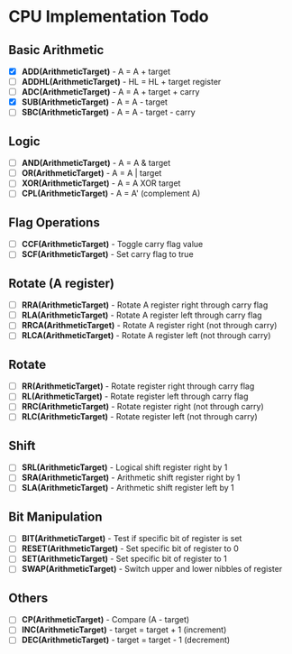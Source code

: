 # CPU Implementation Todo

## Basic Arithmetic

-   [x] **ADD(ArithmeticTarget)** - A = A + target
-   [ ] **ADDHL(ArithmeticTarget)** - HL = HL + target register
-   [ ] **ADC(ArithmeticTarget)** - A = A + target + carry
-   [x] **SUB(ArithmeticTarget)** - A = A - target
-   [ ] **SBC(ArithmeticTarget)** - A = A - target - carry

## Logic

-   [ ] **AND(ArithmeticTarget)** - A = A & target
-   [ ] **OR(ArithmeticTarget)** - A = A | target
-   [ ] **XOR(ArithmeticTarget)** - A = A XOR target
-   [ ] **CPL(ArithmeticTarget)** - A = A' (complement A)

## Flag Operations

-   [ ] **CCF(ArithmeticTarget)** - Toggle carry flag value
-   [ ] **SCF(ArithmeticTarget)** - Set carry flag to true

## Rotate (A register)

-   [ ] **RRA(ArithmeticTarget)** - Rotate A register right through carry flag
-   [ ] **RLA(ArithmeticTarget)** - Rotate A register left through carry flag
-   [ ] **RRCA(ArithmeticTarget)** - Rotate A register right (not through carry)
-   [ ] **RLCA(ArithmeticTarget)** - Rotate A register left (not through carry)

## Rotate

-   [ ] **RR(ArithmeticTarget)** - Rotate register right through carry flag
-   [ ] **RL(ArithmeticTarget)** - Rotate register left through carry flag
-   [ ] **RRC(ArithmeticTarget)** - Rotate register right (not through carry)
-   [ ] **RLC(ArithmeticTarget)** - Rotate register left (not through carry)

## Shift

-   [ ] **SRL(ArithmeticTarget)** - Logical shift register right by 1
-   [ ] **SRA(ArithmeticTarget)** - Arithmetic shift register right by 1
-   [ ] **SLA(ArithmeticTarget)** - Arithmetic shift register left by 1

## Bit Manipulation

-   [ ] **BIT(ArithmeticTarget)** - Test if specific bit of register is set
-   [ ] **RESET(ArithmeticTarget)** - Set specific bit of register to 0
-   [ ] **SET(ArithmeticTarget)** - Set specific bit of register to 1
-   [ ] **SWAP(ArithmeticTarget)** - Switch upper and lower nibbles of register

## Others

-   [ ] **CP(ArithmeticTarget)** - Compare (A - target)
-   [ ] **INC(ArithmeticTarget)** - target = target + 1 (increment)
-   [ ] **DEC(ArithmeticTarget)** - target = target - 1 (decrement)
